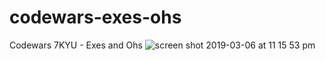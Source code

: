 # codewars-exes-ohs
Codewars 7KYU - Exes and Ohs
![screen shot 2019-03-06 at 11 15 53 pm](https://user-images.githubusercontent.com/45410954/53932325-12a31e80-4067-11e9-89e2-13f4dd68a58f.png)
